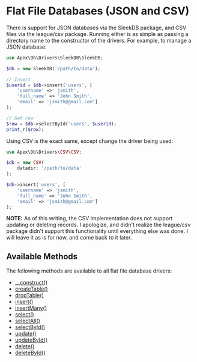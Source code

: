 
# Flat File Databases (JSON and CSV)

There is support for JSON databases via the SleekDB package, and CSV files via the league/csv package.  Running either is as simple as passing a directory name to the constructor of the drivers.  For example, to manage a JSON database:

~~~php
use Apex\Db\Drivers\SleekDB\SleekDB;

$db = new SleekDB('/path/to/data');

// Insert
$userid = $db->insert('users', [
    'username' =>' jsmith', 
    'full_name' => 'John Smith', 
    'email' => 'jsmith@gmail.com']
);

// Get row
$row = $db->selectById('users', $userid);
print_r($row);
~~~

Using CSV is the exact same, except change the driver being used:

~~~php
use Apex\Db\Drivers\CSV\CSV;

$db = new CSV(
    datadir: '/path/to/data'
);

$db->insert('users', [
    'username' => 'jsmith', 
    'full_name' => 'John Smith', 
    'email' => 'jsmith@gmail.com']
);
~~~

**NOTE:** As of this writing, the CSV implementation does not support updating or deleting records.  I apologize, and didn't realize the league/csv package didn't support this functionality until everything else was done.  I will leave it as is for now, and come back to it later.


## Available Methods

The following methods are available to all flat file database drivers:

* [__construct()](./flatfile/construct.md)
* [createTable()](./flatfile/createTable.md)
* [dropTable()](./flatfile/dropTable.md)
* [insert()](./flatfile/insert.md)
* [insertMany()](./flatfile/insertMany.md)
* [select()](./flatfile/select.md)
* [selectAll()](./flatfile/selectAll.md)
* [selectById()](./flatfile/selectById.md)
* [update()](./flatfile/update.md)
* [updateById()](./flatfile/updateById.md)
* [delete()](./flatfile/delete.md)
* [deleteById()](./flatfile/deleteById.md)



